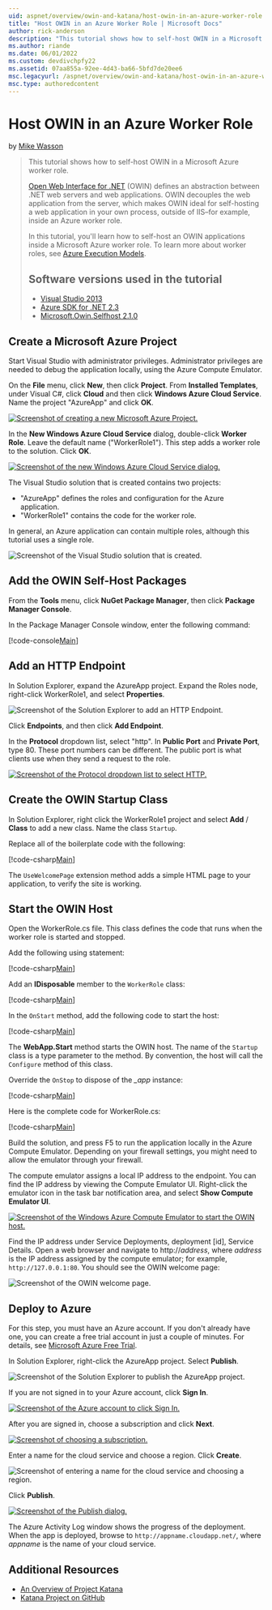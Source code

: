 ```yaml
---
uid: aspnet/overview/owin-and-katana/host-owin-in-an-azure-worker-role
title: "Host OWIN in an Azure Worker Role | Microsoft Docs"
author: rick-anderson
description: "This tutorial shows how to self-host OWIN in a Microsoft Azure worker role. Open Web Interface for .NET (OWIN) defines an abstraction between .NET web server..."
ms.author: riande
ms.date: 06/01/2022
ms.custom: devdivchpfy22
ms.assetid: 07aa855a-92ee-4d43-ba66-5bfd7de20ee6
msc.legacyurl: /aspnet/overview/owin-and-katana/host-owin-in-an-azure-worker-role
msc.type: authoredcontent
---
```

# Host OWIN in an Azure Worker Role

by [Mike Wasson](https://github.com/MikeWasson)

> This tutorial shows how to self-host OWIN in a Microsoft Azure worker role.
>
> [Open Web Interface for .NET](http://owin.org/) (OWIN) defines an abstraction between .NET web servers and web applications. OWIN decouples the web application from the server, which makes OWIN ideal for self-hosting a web application in your own process, outside of IIS–for example, inside an Azure worker role.
>
> In this tutorial, you'll learn how to self-host an OWIN applications inside a Microsoft Azure worker role. To learn more about worker roles, see [Azure Execution Models](https://azure.microsoft.com/documentation/articles/fundamentals-application-models/#CloudServices).
>
> ## Software versions used in the tutorial
>
>
> - [Visual Studio 2013](https://my.visualstudio.com/Downloads?q=visual%20studio%202013)
> - [Azure SDK for .NET 2.3](https://azure.microsoft.com/downloads/)
> - [Microsoft.Owin.Selfhost 2.1.0](http://www.nuget.org/packages/Microsoft.Owin.SelfHost/2.1.0)

## Create a Microsoft Azure Project

Start Visual Studio with administrator privileges. Administrator privileges are needed to debug the application locally, using the Azure Compute Emulator.

On the **File** menu, click **New**, then click **Project**. From **Installed Templates**, under Visual C#, click **Cloud** and then click **Windows Azure Cloud Service**. Name the project "AzureApp" and click **OK**.

[![Screenshot of creating a new Microsoft Azure Project.](host-owin-in-an-azure-worker-role/_static/image2.png)](host-owin-in-an-azure-worker-role/_static/image1.png)

In the **New Windows Azure Cloud Service** dialog, double-click **Worker Role**. Leave the default name ("WorkerRole1"). This step adds a worker role to the solution. Click **OK**.

[![Screenshot of the new Windows Azure Cloud Service dialog.](host-owin-in-an-azure-worker-role/_static/image4.png)](host-owin-in-an-azure-worker-role/_static/image3.png)

The Visual Studio solution that is created contains two projects:

- &quot;AzureApp&quot; defines the roles and configuration for the Azure application.
- &quot;WorkerRole1&quot; contains the code for the worker role.

In general, an Azure application can contain multiple roles, although this tutorial uses a single role.

![Screenshot of the Visual Studio solution that is created.](host-owin-in-an-azure-worker-role/_static/image5.png)

## Add the OWIN Self-Host Packages

From the **Tools** menu, click **NuGet Package Manager**, then click **Package Manager Console**.

In the Package Manager Console window, enter the following command:

[!code-console[Main](host-owin-in-an-azure-worker-role/samples/sample1.cmd)]

## Add an HTTP Endpoint

In Solution Explorer, expand the AzureApp project. Expand the Roles node, right-click WorkerRole1, and select **Properties**.

![Screenshot of the Solution Explorer to add an HTTP Endpoint.](host-owin-in-an-azure-worker-role/_static/image6.png)

Click **Endpoints**, and then click **Add Endpoint**.

In the **Protocol** dropdown list, select "http". In **Public Port** and **Private Port**, type 80. These port numbers can be different. The public port is what clients use when they send a request to the role.

[![Screenshot of the Protocol dropdown list to select HTTP.](host-owin-in-an-azure-worker-role/_static/image8.png)](host-owin-in-an-azure-worker-role/_static/image7.png)

## Create the OWIN Startup Class

In Solution Explorer, right click the WorkerRole1 project and select **Add** / **Class** to add a new class. Name the class `Startup`.

Replace all of the boilerplate code with the following:

[!code-csharp[Main](host-owin-in-an-azure-worker-role/samples/sample2.cs)]

The `UseWelcomePage` extension method adds a simple HTML page to your application, to verify the site is working.

## Start the OWIN Host

Open the WorkerRole.cs file. This class defines the code that runs when the worker role is started and stopped.

Add the following using statement:

[!code-csharp[Main](host-owin-in-an-azure-worker-role/samples/sample3.cs)]

Add an **IDisposable** member to the `WorkerRole` class:

[!code-csharp[Main](host-owin-in-an-azure-worker-role/samples/sample4.cs)]

In the `OnStart` method, add the following code to start the host:

[!code-csharp[Main](host-owin-in-an-azure-worker-role/samples/sample5.cs?highlight=5)]

The **WebApp.Start** method starts the OWIN host. The name of the `Startup` class is a type parameter to the method. By convention, the host will call the `Configure` method of this class.

Override the `OnStop` to dispose of the *\_app* instance:

[!code-csharp[Main](host-owin-in-an-azure-worker-role/samples/sample6.cs)]

Here is the complete code for WorkerRole.cs:

[!code-csharp[Main](host-owin-in-an-azure-worker-role/samples/sample7.cs)]

Build the solution, and press F5 to run the application locally in the Azure Compute Emulator. Depending on your firewall settings, you might need to allow the emulator through your firewall.

The compute emulator assigns a local IP address to the endpoint. You can find the IP address by viewing the Compute Emulator UI. Right-click the emulator icon in the task bar notification area, and select **Show Compute Emulator UI**.

[![Screenshot of the Windows Azure Compute Emulator to start the OWIN host.](host-owin-in-an-azure-worker-role/_static/image10.png)](host-owin-in-an-azure-worker-role/_static/image9.png)

Find the IP address under Service Deployments, deployment [id], Service Details. Open a web browser and navigate to http:\/\/*address*, where *address* is the IP address assigned by the compute emulator; for example, `http://127.0.0.1:80`. You should see the OWIN welcome page:

![Screenshot of the OWIN welcome page.](host-owin-in-an-azure-worker-role/_static/image11.png)

## Deploy to Azure

For this step, you must have an Azure account. If you don't already have one, you can create a free trial account in just a couple of minutes. For details, see [Microsoft Azure Free Trial](https://azure.microsoft.com/pricing/free-trial/?WT.mc_id=A261C142F).

In Solution Explorer, right-click the AzureApp project. Select **Publish**.

![Screenshot of the Solution Explorer to publish the AzureApp project.](host-owin-in-an-azure-worker-role/_static/image12.png)

If you are not signed in to your Azure account, click **Sign In**.

[![Screenshot of the Azure account to click Sign In.](host-owin-in-an-azure-worker-role/_static/image14.png)](host-owin-in-an-azure-worker-role/_static/image13.png)

After you are signed in, choose a subscription and click **Next**.

[![Screenshot of choosing a subscription.](host-owin-in-an-azure-worker-role/_static/image16.png)](host-owin-in-an-azure-worker-role/_static/image15.png)

Enter a name for the cloud service and choose a region. Click **Create**.

![Screenshot of entering a name for the cloud service and choosing a region.](host-owin-in-an-azure-worker-role/_static/image17.png)

Click **Publish**.

[![Screenshot of the Publish dialog.](host-owin-in-an-azure-worker-role/_static/image19.png)](host-owin-in-an-azure-worker-role/_static/image18.png)

The Azure Activity Log window shows the progress of the deployment. When the app is deployed, browse to `http://appname.cloudapp.net/`, where *appname* is the name of your cloud service.

## Additional Resources

- [An Overview of Project Katana](an-overview-of-project-katana.md)
- [Katana Project on GitHub](https://github.com/aspnet/AspNetKatana/)
